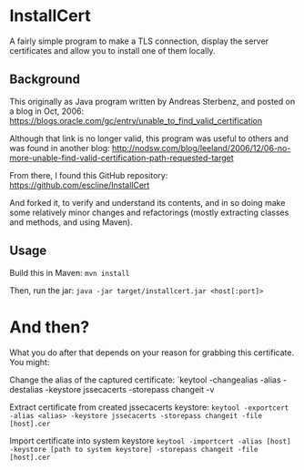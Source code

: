 # InstallCert

A fairly simple program to make a TLS connection, display the server 
certificates and allow you to install one of them locally.

## Background

This originally as Java program written by Andreas Sterbenz, and posted on a blog in Oct, 2006:
https://blogs.oracle.com/gc/entry/unable_to_find_valid_certification

Although that link is no longer valid, this program was useful to others and was found in another blog:
http://nodsw.com/blog/leeland/2006/12/06-no-more-unable-find-valid-certification-path-requested-target

From there, I found this GitHub repository:
https://github.com/escline/InstallCert

And forked it, to verify and understand its contents, and in so doing make some relatively minor 
changes and refactorings (mostly extracting classes and methods, and using Maven).

## Usage

Build this in Maven:
`mvn install`

Then, run the jar:
`java -jar target/installcert.jar <host[:port]>`

# And then?

What you do after that depends on your reason for grabbing this certificate. You might:

Change the alias of the captured certificate:
`keytool -changealias -alias <generated alias> -destalias <new alias> -keystore jssecacerts -storepass changeit -v 

Extract certificate from created jssecacerts keystore:
`keytool -exportcert -alias <alias> -keystore jssecacerts -storepass changeit -file [host].cer`

Import certificate into system keystore
`keytool -importcert -alias [host] -keystore [path to system keystore] -storepass changeit -file [host].cer`
